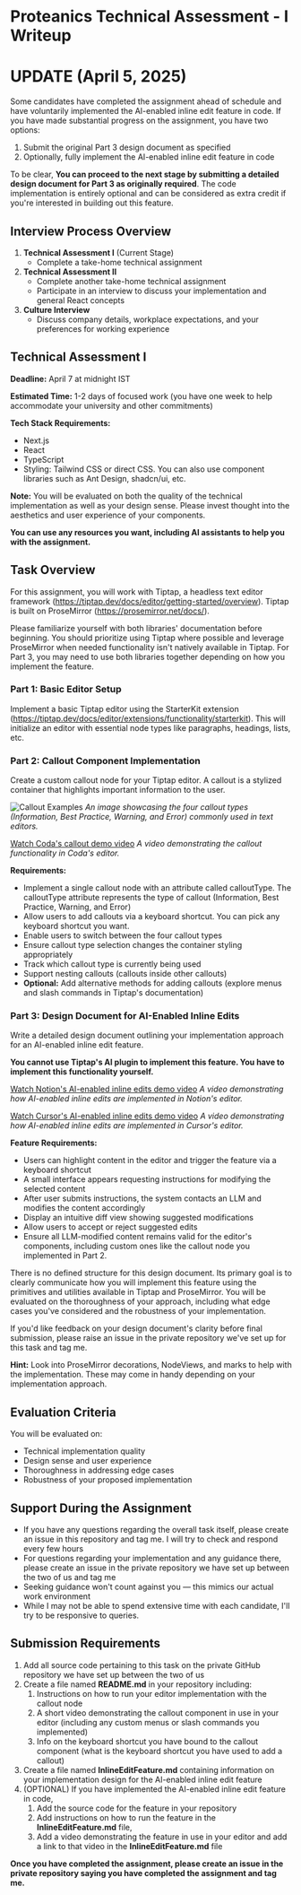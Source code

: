 # Proteanics Technical Assessment - I Writeup

# UPDATE (April 5, 2025)

Some candidates have completed the assignment ahead of schedule and have voluntarily implemented the AI-enabled inline edit feature in code. If you have made substantial progress on the assignment, you have two options:

1. Submit the original Part 3 design document as specified
2. Optionally, fully implement the AI-enabled inline edit feature in code

To be clear, **You can proceed to the next stage by submitting a detailed design document for Part 3 as originally required**. The code implementation is entirely optional and can be considered as extra credit if you're interested in building out this feature.

## Interview Process Overview

1. **Technical Assessment I** (Current Stage)
   - Complete a take-home technical assignment
2. **Technical Assessment II**
   - Complete another take-home technical assignment
   - Participate in an interview to discuss your implementation and general React concepts
3. **Culture Interview**
   - Discuss company details, workplace expectations, and your preferences for working experience

## Technical Assessment I

**Deadline:** April 7 at midnight IST

**Estimated Time:** 1-2 days of focused work (you have one week to help accommodate your university and other commitments)

**Tech Stack Requirements:**

- Next.js
- React
- TypeScript
- Styling: Tailwind CSS or direct CSS. You can also use component libraries such as Ant Design, shadcn/ui, etc.

**Note:** You will be evaluated on both the quality of the technical implementation as well as your design sense. Please invest thought into the aesthetics and user experience of your components.

**You can use any resources you want, including AI assistants to help you with the assignment.**

## Task Overview

For this assignment, you will work with Tiptap, a headless text editor framework (https://tiptap.dev/docs/editor/getting-started/overview). Tiptap is built on ProseMirror (https://prosemirror.net/docs/).

Please familiarize yourself with both libraries' documentation before beginning. You should prioritize using Tiptap where possible and leverage ProseMirror when needed functionality isn't natively available in Tiptap. For Part 3, you may need to use both libraries together depending on how you implement the feature.

### Part 1: Basic Editor Setup

Implement a basic Tiptap editor using the StarterKit extension (https://tiptap.dev/docs/editor/extensions/functionality/starterkit). This will initialize an editor with essential node types like paragraphs, headings, lists, etc.

### Part 2: Callout Component Implementation

Create a custom callout node for your Tiptap editor. A callout is a stylized container that highlights important information to the user.

![Callout Examples](./assets/callout_examples.png)
_An image showcasing the four callout types (Information, Best Practice, Warning, and Error) commonly used in text editors._

[Watch Coda's callout demo video](./assets/coda_callout_recording.mp4)
_A video demonstrating the callout functionality in Coda's editor._

**Requirements:**

- Implement a single callout node with an attribute called calloutType. The calloutType attribute represents the type of callout (Information, Best Practice, Warning, and Error)
- Allow users to add callouts via a keyboard shortcut. You can pick any keyboard shortcut you want.
- Enable users to switch between the four callout types
- Ensure callout type selection changes the container styling appropriately
- Track which callout type is currently being used
- Support nesting callouts (callouts inside other callouts)
- **Optional:** Add alternative methods for adding callouts (explore menus and slash commands in Tiptap's documentation)

### Part 3: Design Document for AI-Enabled Inline Edits

Write a detailed design document outlining your implementation approach for an AI-enabled inline edit feature.

**You cannot use Tiptap's AI plugin to implement this feature. You have to implement this functionality yourself.**

[Watch Notion's AI-enabled inline edits demo video](./assets/notion_inline_edit_recording.mp4)
_A video demonstrating how AI-enabled inline edits are implemented in Notion's editor._

[Watch Cursor's AI-enabled inline edits demo video](./assets/cursor_inline_edit_recording.mp4)
_A video demonstrating how AI-enabled inline edits are implemented in Cursor's editor._

**Feature Requirements:**

- Users can highlight content in the editor and trigger the feature via a keyboard shortcut
- A small interface appears requesting instructions for modifying the selected content
- After user submits instructions, the system contacts an LLM and modifies the content accordingly
- Display an intuitive diff view showing suggested modifications
- Allow users to accept or reject suggested edits
- Ensure all LLM-modified content remains valid for the editor's components, including custom ones like the callout node
  you implemented in Part 2.

There is no defined structure for this design document. Its primary goal is to clearly communicate how you will implement this feature using the primitives and utilities available in Tiptap and ProseMirror. You will be evaluated on the thoroughness of your approach, including what edge cases you've considered and the robustness of your implementation.

If you'd like feedback on your design document's clarity before final submission, please raise an issue in the private repository we've set up for this task and tag me.

**Hint:** Look into ProseMirror decorations, NodeViews, and marks to help with the implementation. These may come in handy depending on your implementation approach.

## Evaluation Criteria

You will be evaluated on:

- Technical implementation quality
- Design sense and user experience
- Thoroughness in addressing edge cases
- Robustness of your proposed implementation

## Support During the Assignment

- If you have any questions regarding the overall task itself, please create an issue in this repository and tag me. I will try to check and respond every few hours
- For questions regarding your implementation and any guidance there, please create an issue in the private repository we have set up between the two of us and tag me
- Seeking guidance won't count against you — this mimics our actual work environment
- While I may not be able to spend extensive time with each candidate, I'll try to be responsive to queries.

## Submission Requirements

1. Add all source code pertaining to this task on the private GitHub repository we have set up between the two of us
2. Create a file named **README.md** in your repository including:
   1. Instructions on how to run your editor implementation with the callout node
   2. A short video demonstrating the callout component in use in your editor (including any custom menus or slash commands you implemented)
   3. Info on the keyboard shortcut you have bound to the callout component (what is the keyboard shortcut you have used to add a callout)
3. Create a file named **InlineEditFeature.md** containing information on your implementation design for the AI-enabled inline edit feature
4. (OPTIONAL) If you have implemented the AI-enabled inline edit feature in code,
   1. Add the source code for the feature in your repository
   2. Add instructions on how to run the feature in the **InlineEditFeature.md** file,
   3. Add a video demonstrating the feature in use in your editor and add a link to that video in the **InlineEditFeature.md** file

**Once you have completed the assignment, please create an issue in the private repository saying you have completed the assignment and tag me.**
